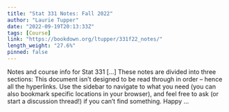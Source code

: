 ```yaml
---
title: "Stat 331 Notes: Fall 2022"
author: "Laurie Tupper"
date: "2022-09-19T20:13:33Z"
tags: [Course]
link: "https://bookdown.org/ltupper/331f22_notes/"
length_weight: "27.6%"
pinned: false
---
```


Notes and course info for Stat 331 [...] These notes are divided into three sections: This document isn’t designed to be read through in order – hence all the hyperlinks. Use the sidebar to navigate to what you need (you can also bookmark specific locations in your browser), and feel free to ask (or start a discussion thread!) if you can’t find something. Happy ...
